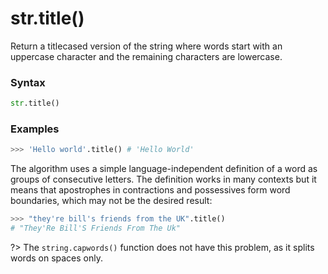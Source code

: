 # str.title()

Return a titlecased version of the string where words start with an uppercase character and the remaining characters are lowercase.

### Syntax

```python
str.title()
```

### Examples

```python
>>> 'Hello world'.title() # 'Hello World'
```

The algorithm uses a simple language-independent definition of a word as groups of consecutive letters. The definition works in many contexts but it means that apostrophes in contractions and possessives form word boundaries, which may not be the desired result:

```python
>>> "they're bill's friends from the UK".title()
# "They'Re Bill'S Friends From The Uk"
```

?> The `string.capwords()` function does not have this problem, as it splits words on spaces only.